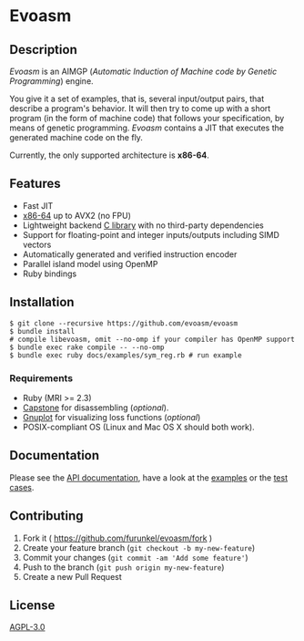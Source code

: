# Evoasm

## Description

*Evoasm* is an AIMGP (*Automatic Induction of Machine code by Genetic Programming*) engine.

You give it a set of examples, that is, several input/output pairs, that describe a program's behavior.
It will then try to come up with a short program (in the form of machine code) that follows your specification,
by means of genetic programming.
*Evoasm* contains a JIT that executes the generated machine code on the fly.

Currently, the only supported architecture is **x86-64**.

## Features

* Fast JIT
* [x86-64](https://github.com/evoasm/evoasm-gen/blob/master/data/tables/x64.csv) up to AVX2 (no FPU)
* Lightweight backend [C library](https://github.com/evoasm/libevoasm) with no third-party dependencies
* Support for floating-point and integer inputs/outputs including SIMD vectors
* Automatically generated and verified instruction encoder
* Parallel island model using OpenMP
* Ruby bindings

## Installation

    $ git clone --recursive https://github.com/evoasm/evoasm
    $ bundle install
    # compile libevoasm, omit --no-omp if your compiler has OpenMP support
    $ bundle exec rake compile -- --no-omp
    $ bundle exec ruby docs/examples/sym_reg.rb # run example

### Requirements

* Ruby (MRI >= 2.3)
* [Capstone](http://www.capstone-engine.org/) for disassembling (*optional*).
* [Gnuplot](http://gnuplot.sourceforge.net) for visualizing loss functions (*optional*)
* POSIX-compliant OS (Linux and Mac OS X should both work).


## Documentation

Please see the [API documentation](https://evoasm.github.io/evoasm/doc/),
have a look at the [examples](https://evoasm.github.io/evoasm/doc/file.SymbolicRegression.html)
or the [test cases](https://github.com/evoasm/evoasm/tree/master/test/integration).


## Contributing

1. Fork it ( https://github.com/furunkel/evoasm/fork )
2. Create your feature branch (`git checkout -b my-new-feature`)
3. Commit your changes (`git commit -am 'Add some feature'`)
4. Push to the branch (`git push origin my-new-feature`)
5. Create a new Pull Request

## License

[AGPL-3.0][license]

[license]: https://github.com/furunkel/evoasm/blob/master/LICENSE.md
